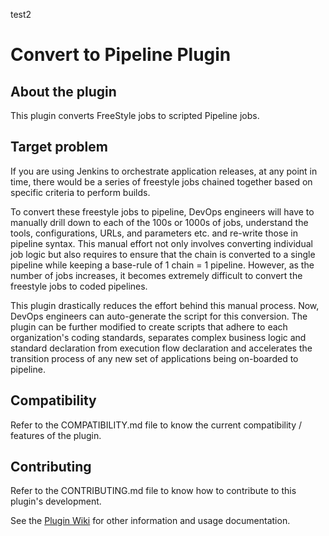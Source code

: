 test2
# Convert to Pipeline Plugin

## About the plugin
This plugin converts FreeStyle jobs to scripted Pipeline jobs.

## Target problem
If you are using Jenkins to orchestrate application releases, at any point in time, there would be a series of freestyle jobs chained together based on specific criteria to perform builds.

To convert these freestyle jobs to pipeline, DevOps engineers will have to manually drill down to each of the 100s or 1000s of jobs, understand the tools, configurations, URLs, and parameters etc. and re-write those in pipeline syntax. This manual effort not only involves converting individual job logic but also requires to ensure that the chain is converted to a single pipeline while keeping a base-rule of 1 chain = 1 pipeline. However, as the number of jobs increases, it becomes extremely difficult to convert the freestyle jobs to coded pipelines.

This plugin drastically reduces the effort behind this manual process. Now, DevOps engineers can auto-generate the script for this conversion. The plugin can be further modified to create scripts that adhere to each organization's coding standards, separates complex business logic and standard declaration from execution flow declaration and accelerates the transition process of any new set of applications being on-boarded to pipeline.

## Compatibility
Refer to the COMPATIBILITY.md file to know the current compatibility / features of the plugin.

## Contributing
Refer to the CONTRIBUTING.md file to know how to contribute to this plugin's development.

See the [Plugin Wiki](https://wiki.jenkins.io/display/JENKINS/Convert+To+Pipeline+Plugin) for other information and usage documentation.
